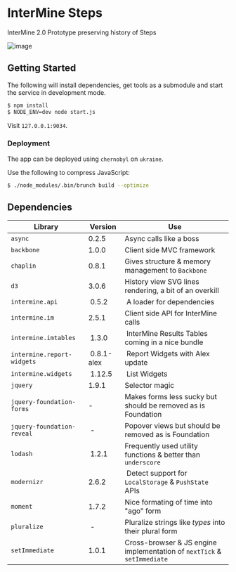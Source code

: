 # InterMine Steps

InterMine 2.0 Prototype preserving history of Steps

![image](https://raw.github.com/intermine/intermine-steps/master/example.png)

## Getting Started

The following will install dependencies, get tools as a submodule and start the service in development mode.

```bash
$ npm install
$ NODE_ENV=dev node start.js
```

Visit ``127.0.0.1:9034``.

### Deployment

The app can be deployed using `chernobyl` on `ukraine`.

Use the following to compress JavaScript:

```bash
$ ./node_modules/.bin/brunch build --optimize
```

## Dependencies

Library | Version | Use
--- | --- | ---
`async` | 0.2.5 | Async calls like a boss
`backbone` | 1.0.0 | Client side MVC framework
`chaplin` | 0.8.1 | Gives structure & memory management to `Backbone`
`d3` | 3.0.6 | History view SVG lines rendering, a bit of an overkill
`intermine.api` | 0.5.2 | A loader for dependencies
`intermine.im` | 2.5.1 | Client side API for InterMine calls
`intermine.imtables` | 1.3.0 | InterMine Results Tables coming in a nice bundle
`intermine.report-widgets` | 0.8.1-alex | Report Widgets with Alex update
`intermine.widgets` | 1.12.5 | List Widgets
`jquery` | 1.9.1 | Selector magic
`jquery-foundation-forms` | - | Makes forms less sucky but should be removed as is Foundation
`jquery-foundation-reveal` | - | Popover views but should be removed as is Foundation
`lodash` | 1.2.1 | Frequently used utility functions & better than `underscore`
`modernizr` | 2.6.2 | Detect support for `LocalStorage` & `PushState` APIs
`moment` | 1.7.2 | Nice formating of time into "ago" form
`pluralize` | - | Pluralize strings like *types* into their plural form
`setImmediate` | 1.0.1 | Cross-browser & JS engine implementation of `nextTick` & `setImmediate`